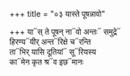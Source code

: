 +++
title = "०३ यास्ते पूषन्नावो"

+++
या᳓स् ते पूषन् ना᳓वो अन्तः᳓ समुद्रे᳓  
हिरण्य᳓यीर् अन्त᳓रिक्षे च᳓रन्ति  
ता᳓भिर् यासि दूतियां᳓ सू᳓रियस्य  
का᳓मेन कृत श्र᳓व इछ᳓मानः